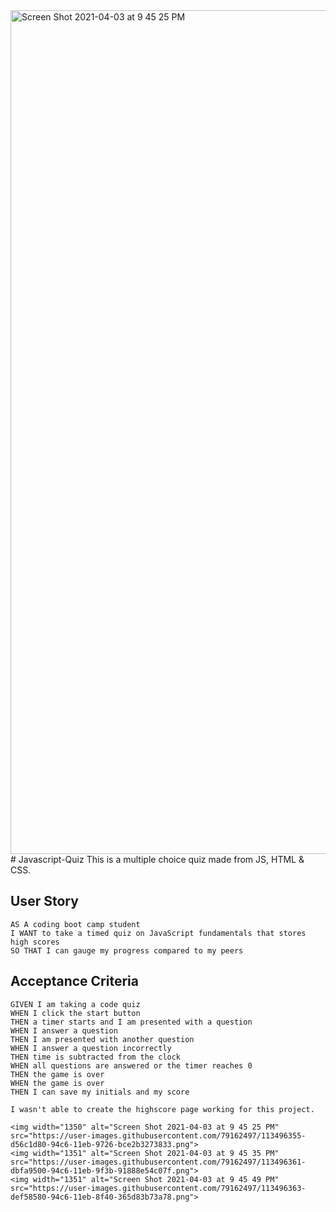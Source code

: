 <img width="1350" alt="Screen Shot 2021-04-03 at 9 45 25 PM" src="https://user-images.githubusercontent.com/79162497/113496349-cb4a1f00-94c6-11eb-8772-5714f4ad5360.png">
# Javascript-Quiz
This is a multiple choice quiz made from JS, HTML & CSS. 

## User Story

```
AS A coding boot camp student
I WANT to take a timed quiz on JavaScript fundamentals that stores high scores
SO THAT I can gauge my progress compared to my peers
```

## Acceptance Criteria

```
GIVEN I am taking a code quiz
WHEN I click the start button
THEN a timer starts and I am presented with a question
WHEN I answer a question
THEN I am presented with another question
WHEN I answer a question incorrectly
THEN time is subtracted from the clock
WHEN all questions are answered or the timer reaches 0
THEN the game is over
WHEN the game is over
THEN I can save my initials and my score

I wasn't able to create the highscore page working for this project.

<img width="1350" alt="Screen Shot 2021-04-03 at 9 45 25 PM" src="https://user-images.githubusercontent.com/79162497/113496355-d56c1d80-94c6-11eb-9726-bce2b3273833.png">
<img width="1351" alt="Screen Shot 2021-04-03 at 9 45 35 PM" src="https://user-images.githubusercontent.com/79162497/113496361-dbfa9500-94c6-11eb-9f3b-91888e54c07f.png">
<img width="1351" alt="Screen Shot 2021-04-03 at 9 45 49 PM" src="https://user-images.githubusercontent.com/79162497/113496363-def58580-94c6-11eb-8f40-365d83b73a78.png">
